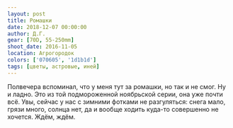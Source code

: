 ```yaml
---
layout: post
title: Ромашки
date: 2018-12-07 00:00:00
author: Д.Г.
gear: [70D, 55-250mm]
shoot_date: 2016-11-05
location: Агрогородок
colors: ['070605', '1d1b1d']
tags: [цветы, астровые, иней]
---
```

Полвечера вспоминал, что у меня тут за ромашки, но так и не смог. Ну и ладно. Это из той подмороженной ноябрьской серии, она уже почти всё. Увы, сейчас у нас с зимними фотками не разгуляться: снега мало, грязи много, солнца нет, да и вообще ходить куда-то совершенно не хочется. Ждём, ждём.
